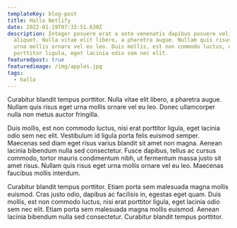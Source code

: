 ```yaml
---
templateKey: blog-post
title: Hallo Netlify
date: 2022-01-19T07:33:51.630Z
description: Integer posuere erat a ante venenatis dapibus posuere velit
  aliquet. Nulla vitae elit libero, a pharetra augue. Nullam quis risus eget
  urna mollis ornare vel eu leo. Duis mollis, est non commodo luctus, nisi erat
  porttitor ligula, eget lacinia odio sem nec elit.
featuredpost: true
featuredimage: /img/apples.jpg
tags:
  - hallo
---
```

Curabitur blandit tempus porttitor. Nulla vitae elit libero, a pharetra augue. Nullam quis risus eget urna mollis ornare vel eu leo. Donec ullamcorper nulla non metus auctor fringilla.

Duis mollis, est non commodo luctus, nisi erat porttitor ligula, eget lacinia odio sem nec elit. Vestibulum id ligula porta felis euismod semper. Maecenas sed diam eget risus varius blandit sit amet non magna. Aenean lacinia bibendum nulla sed consectetur. Fusce dapibus, tellus ac cursus commodo, tortor mauris condimentum nibh, ut fermentum massa justo sit amet risus. Nullam quis risus eget urna mollis ornare vel eu leo. Maecenas faucibus mollis interdum.

Curabitur blandit tempus porttitor. Etiam porta sem malesuada magna mollis euismod. Cras justo odio, dapibus ac facilisis in, egestas eget quam. Duis mollis, est non commodo luctus, nisi erat porttitor ligula, eget lacinia odio sem nec elit. Etiam porta sem malesuada magna mollis euismod. Aenean lacinia bibendum nulla sed consectetur. Curabitur blandit tempus porttitor.